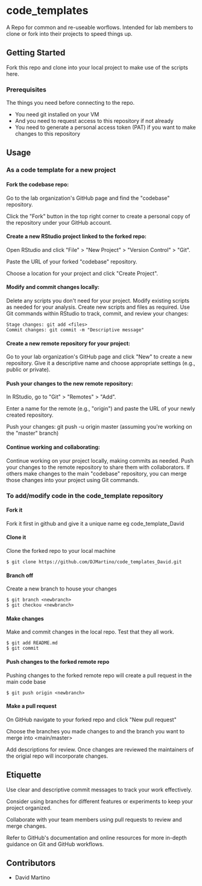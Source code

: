 # code_templates

A Repo for common and re-useable worflows. Intended for lab members to clone or fork into their projects to speed things up.

## Getting Started

Fork this repo and clone into your local project to make use of the scripts here.  

### Prerequisites

The things you need before connecting to the repo.

* You need git installed on your VM
* And you need to request access to this repository if not already
* You need to generate a personal access token (PAT) if you want to make changes to this repository

## Usage

### As a code template for a new project

#### Fork the codebase repo:

Go to the lab organization's GitHub page and find the "codebase" repository.

Click the "Fork" button in the top right corner to create a personal copy of the repository under your GitHub account.

#### Create a new RStudio project linked to the forked repo:

Open RStudio and click "File" > "New Project" > "Version Control" > "Git".

Paste the URL of your forked "codebase" repository.

Choose a location for your project and click "Create Project".

#### Modify and commit changes locally:

Delete any scripts you don't need for your project. Modify existing scripts as needed for your analysis.
Create new scripts and files as required. Use Git commands within RStudio to track, commit, and review your changes:

```
Stage changes: git add <files>
Commit changes: git commit -m "Descriptive message"

```

#### Create a new remote repository for your project:

Go to your lab organization's GitHub page and click "New" to create a new repository.
Give it a descriptive name and choose appropriate settings (e.g., public or private).

#### Push your changes to the new remote repository:

In RStudio, go to "Git" > "Remotes" > "Add".

Enter a name for the remote (e.g., "origin") and paste the URL of your newly created repository.

Push your changes: git push -u origin master (assuming you're working on the "master" branch)

#### Continue working and collaborating:

Continue working on your project locally, making commits as needed.
Push your changes to the remote repository to share them with collaborators.
If others make changes to the main "codebase" repository, you can merge those changes into your project using Git commands.

### To add/modify code in the code_template repository

#### Fork it

Fork it first in github and give it a unique name eg code_template_David

#### Clone it

Clone the forked repo to your local machine

```
$ git clone https://github.com/DJMartino/code_templates_David.git

```

#### Branch off

Create a new branch to house your changes

```
$ git branch <newbranch>
$ git checkou <newbranch>

```

#### Make changes

Make and commit changes in the local repo. Test that they all work.

```
$ git add README.md
$ git commit

```

#### Push changes to the forked remote repo

Pushing changes to the forked remote repo will create a pull request in the main code base

```
$ git push origin <newbranch>

```
#### Make a pull request

On GitHub navigate to your forked repo and click "New pull request"

Choose the branches you made changes to <new branch> and the branch you want to merge into <main/master>

Add descriptions for review. Once changes are reviewed the maintainers of the origial repo will incorporate
changes.

## Etiquette

Use clear and descriptive commit messages to track your work effectively.

Consider using branches for different features or experiments to keep your project organized.

Collaborate with your team members using pull requests to review and merge changes.

Refer to GitHub's documentation and online resources for more in-depth guidance on Git and GitHub workflows.

## Contributors

* David Martino
